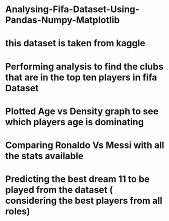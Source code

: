 # Analysing-Fifa-Dataset-Using-Pandas-Numpy-Matplotlib


# this dataset is taken from kaggle

# Performing analysis to find the clubs that are in the top ten players in fifa Dataset


# Plotted Age vs Density graph to see which players age is dominating


# Comparing Ronaldo Vs Messi with all the stats available


# Predicting the best dream 11 to be played from the dataset ( considering the best players from all roles)
